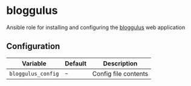 # bloggulus

Ansible role for installing and configuring the [bloggulus](https://github.com/theandrew168/bloggulus-svelte) web application

## Configuration

| Variable            | Default  | Description             |
| ------------------- | -------- | ----------------------- |
| `bloggulus_config`  | `~`      | Config file contents    |
